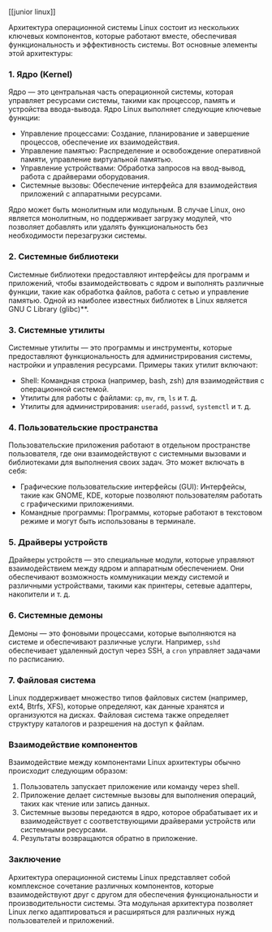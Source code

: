 [[junior linux]]

Архитектура операционной системы Linux состоит из нескольких ключевых компонентов, которые работают вместе, обеспечивая функциональность и эффективность системы. Вот основные элементы этой архитектуры:

### 1. Ядро (Kernel)

Ядро — это центральная часть операционной системы, которая управляет ресурсами системы, такими как процессор, память и устройства ввода-вывода. Ядро Linux выполняет следующие ключевые функции:

- Управление процессами: Создание, планирование и завершение процессов, обеспечение их взаимодействия.
- Управление памятью: Распределение и освобождение оперативной памяти, управление виртуальной памятью.
- Управление устройствами: Обработка запросов на ввод-вывод, работа с драйверами оборудования.
- Системные вызовы: Обеспечение интерфейса для взаимодействия приложений с аппаратными ресурсами.

Ядро может быть монолитным или модульным. В случае Linux, оно является монолитным, но поддерживает загрузку модулей, что позволяет добавлять или удалять функциональность без необходимости перезагрузки системы.

### 2. Системные библиотеки

Системные библиотеки предоставляют интерфейсы для программ и приложений, чтобы взаимодействовать с ядром и выполнять различные функции, такие как обработка файлов, работа с сетью и управление памятью. Одной из наиболее известных библиотек в Linux является GNU C Library (glibc)**.

### 3. Системные утилиты

Системные утилиты — это программы и инструменты, которые предоставляют функциональность для администрирования системы, настройки и управления ресурсами. Примеры таких утилит включают:

- Shell: Командная строка (например, bash, zsh) для взаимодействия с операционной системой.
- Утилиты для работы с файлами: `cp`, `mv`, `rm`, `ls` и т. д.
- Утилиты для администрирования: `useradd`, `passwd`, `systemctl` и т. д.

### 4. Пользовательские пространства

Пользовательские приложения работают в отдельном пространстве пользователя, где они взаимодействуют с системными вызовами и библиотеками для выполнения своих задач. Это может включать в себя:

- Графические пользовательские интерфейсы (GUI): Интерфейсы, такие как GNOME, KDE, которые позволяют пользователям работать с графическими приложениями.
- Командные программы: Программы, которые работают в текстовом режиме и могут быть использованы в терминале.

### 5. Драйверы устройств

Драйверы устройств — это специальные модули, которые управляют взаимодействием между ядром и аппаратным обеспечением. Они обеспечивают возможность коммуникации между системой и различными устройствами, такими как принтеры, сетевые адаптеры, накопители и т. д.

### 6. Системные демоны

Демоны — это фоновыми процессами, которые выполняются на системе и обеспечивают различные услуги. Например, `sshd` обеспечивает удаленный доступ через SSH, а `cron` управляет задачами по расписанию.

### 7. Файловая система

Linux поддерживает множество типов файловых систем (например, ext4, Btrfs, XFS), которые определяют, как данные хранятся и организуются на дисках. Файловая система также определяет структуру каталогов и разрешения на доступ к файлам.

### Взаимодействие компонентов

Взаимодействие между компонентами Linux архитектуры обычно происходит следующим образом:

1. Пользователь запускает приложение или команду через shell.
2. Приложение делает системные вызовы для выполнения операций, таких как чтение или запись данных.
3. Системные вызовы передаются в ядро, которое обрабатывает их и взаимодействует с соответствующими драйверами устройств или системными ресурсами.
4. Результаты возвращаются обратно в приложение.

### Заключение

Архитектура операционной системы Linux представляет собой комплексное сочетание различных компонентов, которые взаимодействуют друг с другом для обеспечения функциональности и производительности системы. Эта модульная архитектура позволяет Linux легко адаптироваться и расширяться для различных нужд пользователей и приложений.
